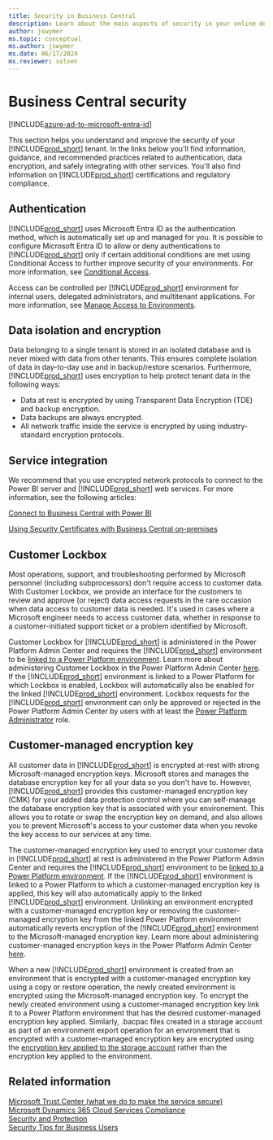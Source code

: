 ```yaml
---
title: Security in Business Central
description: Learn about the main aspects of security in your online deployment of Dynamics 365 Business Central.
author: jswymer
ms.topic: conceptual
ms.author: jswymer
ms.date: 06/17/2024
ms.reviewer: solsen
---
```


# Business Central security 

[!INCLUDE[azure-ad-to-microsoft-entra-id](~/../shared-content/shared/azure-ad-to-microsoft-entra-id.md)]

This section helps you understand and improve the security of your [!INCLUDE[prod_short](../developer/includes/prod_short.md)] tenant. In the links below you'll find information, guidance, and recommended practices related to authentication, data encryption, and safely integrating with other services. You'll also find information on [!INCLUDE[prod_short](../developer/includes/prod_short.md)] certifications and regulatory compliance.

## Authentication
 
[!INCLUDE[prod_short](../developer/includes/prod_short.md)] uses Microsoft Entra ID as the authentication method, which is automatically set up and managed for you. It is possible to configure Microsoft Entra ID to allow or deny authentications to [!INCLUDE[prod_short](../developer/includes/prod_short.md)] only if certain additional conditions are met using Conditional Access to further improve security of your environments. For more information, see [Conditional Access](/entra/identity/conditional-access/overview).

Access can be controlled per [!INCLUDE[prod_short](../developer/includes/prod_short.md)] environment for internal users, delegated administrators, and multitenant applications. For more information, see [Manage Access to Environments](../administration/tenant-admin-center-manage-access.md).

## Data isolation and encryption

Data belonging to a single tenant is stored in an isolated database and is never mixed with data from other tenants. This ensures complete isolation of data in day-to-day use and in backup/restore scenarios. Furthermore, [!INCLUDE[prod_short](../developer/includes/prod_short.md)] uses encryption to help protect tenant data in the following ways:

- Data at rest is encrypted by using Transparent Data Encryption (TDE) and backup encryption.
- Data backups are always encrypted.
- All network traffic inside the service is encrypted by using industry-standard encryption protocols.

## Service integration

We recommend that you use encrypted network protocols to connect to the Power BI server and [!INCLUDE[prod_short](../developer/includes/prod_short.md)] web services. For more information, see the following articles:

[Connect to Business Central with Power BI](/power-bi/service-connect-to-microsoft-dynamics-nav) 

[Using Security Certificates with Business Central on-premises](../deployment/implement-security-certificates-production-environment.md) 

## Customer Lockbox

Most operations, support, and troubleshooting performed by Microsoft personnel (including subprocessors) don't require access to customer data. With Customer Lockbox, we provide an interface for the customers to review and approve (or reject) data access requests in the rare occasion when data access to customer data is needed. It's used in cases where a Microsoft engineer needs to access customer data, whether in response to a customer-initiated support ticket or a problem identified by Microsoft.

Customer Lockbox for [!INCLUDE[prod_short](../developer/includes/prod_short.md)] is administered in the Power Platform Admin Center and requires the [!INCLUDE[prod_short](../developer/includes/prod_short.md)] environment to be [linked to a Power Platform environment](../administration/tenant-admin-center-environments.md#linked-power-platform-environment). Learn more about administering Customer Lockbox in the Power Platform Admin Center [here](/power-platform/admin/about-lockbox). If the [!INCLUDE[prod_short](../developer/includes/prod_short.md)] environment is linked to a Power Platform for which Lockbox is enabled, Lockbox will automatically also be enabled for the linked [!INCLUDE[prod_short](../developer/includes/prod_short.md)] environment. Lockbox requests for the [!INCLUDE[prod_short](../developer/includes/prod_short.md)] environment can only be approved or rejected in the Power Platform Admin Center by users with at least the [Power Platform Administrator](/entra/identity/role-based-access-control/permissions-reference#power-platform-administrator) role.

## Customer-managed encryption key

All customer data in [!INCLUDE[prod_short](../developer/includes/prod_short.md)] is encrypted at-rest with strong Microsoft-managed encryption keys. Microsoft stores and manages the database encryption key for all your data so you don't have to. However, [!INCLUDE[prod_short](../developer/includes/prod_short.md)] provides this customer-managed encryption key (CMK) for your added data protection control where you can self-manage the database encryption key that is associated with your environement. This allows you to rotate or swap the encryption key on demand, and also allows you to prevent Microsoft's access to your customer data when you revoke the key access to our services at any time.

The customer-managed encryption key used to encrypt your customer data in [!INCLUDE[prod_short](../developer/includes/prod_short.md)] at rest is administered in the Power Platform Admin Center and requires the [!INCLUDE[prod_short](../developer/includes/prod_short.md)] environment to be [linked to a Power Platform environment](../administration/tenant-admin-center-environments.md#linked-power-platform-environment). If the [!INCLUDE[prod_short](../developer/includes/prod_short.md)] environment is linked to a Power Platform to which a customer-managed encryption key is applied, this key will also automatically apply to the linked [!INCLUDE[prod_short](../developer/includes/prod_short.md)] environment. Unlinking an environment encrypted with a customer-managed encryption key or removing the customer-managed encryption key from the linked Power Platform environment automatically reverts encryption of the [!INCLUDE[prod_short](../developer/includes/prod_short.md)] environment to the Microsoft-managed encryption key. Learn more about administering customer-managed encryption keys in the Power Platform Admin Center [here](/power-platform/admin/customer-managed-key).

When a new [!INCLUDE[prod_short](../developer/includes/prod_short.md)] environment is created from an environment that is encrypted with a customer-managed encryption key using a copy or restore operation, the newly created environment is encrypted using the Microsoft-managed encryption key. To encrypt the newly created environment using a customer-managed encryption key link it to a Power Platform environment that has the desired customer-managed encryption key applied. Similarly, .bacpac files created in a storage account as part of an environment export operation for an environment that is encrypted with a customer-managed encryption key are encrypted using the [encryption key applied to the storage account](/azure/storage/common/customer-managed-keys-overview) rather than the encryption key applied to the environment.

## Related information  

[Microsoft Trust Center (what we do to make the service secure)](https://www.microsoft.com/trustcenter/security/default.aspx)  
[Microsoft Dynamics 365 Cloud Services Compliance](https://aka.ms/d365-compliance-list)  
[Security and Protection](security-and-protection.md)  
[Security Tips for Business Users](security-users.md)  
